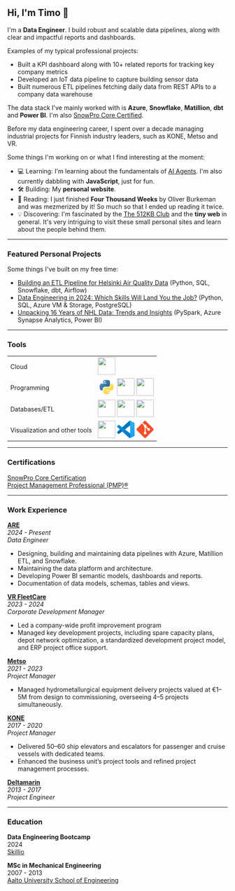 ## Hi, I'm Timo 👋

I'm a **Data Engineer**. I build robust and scalable data pipelines, along with clear and impactful reports and dashboards.

Examples of my typical professional projects:

- Built a KPI dashboard along with 10+ related reports for tracking key company metrics
- Developed an IoT data pipeline to capture building sensor data
- Built numerous ETL pipelines fetching daily data from REST APIs to a company data warehouse

The data stack I've mainly worked with is **Azure**, **Snowflake**, **Matillion**, **dbt** and **Power BI**. I'm also <a href="https://achieve.snowflake.com/61c92134-8c76-4d7d-bed8-f45a362727a9#acc.TRGOcuDh" target="_blank">SnowPro Core Certified</a>.

Before my data engineering career, I spent over a decade managing industrial projects for Finnish industry leaders, such as KONE, Metso and VR.

Some things I'm working on or what I find interesting at the moment:

- 💻 Learning:  I'm learning about the fundamentals of <a href="https://huggingface.co/learn/agents-course/en/unit0/introduction" target="_blank">AI Agents</a>. I'm also currently dabbling with **JavaScript**, just for fun.
- 🛠️ Building: My **personal website**. 
- 📗 Reading: I just finished **Four Thousand Weeks** by Oliver Burkeman and was mezmerized by it! So much so that I ended up reading it twice.
- 💡 Discovering: I'm fascinated by the <a href="https://512kb.club/" target="_blank">The 512KB Club</a> and the **tiny web** in general. It's very intriguing to visit these small personal sites and learn about the people behind them.

---

### Featured Personal Projects

Some things I've built on my free time:

* <a href="https://github.com/timosarkka/helsinki-air-quality" target="_blank">Building an ETL Pipeline for Helsinki Air Quality Data</a> (Python, SQL, Snowflake, dbt, Airflow)
* <a href="https://github.com/timosarkka/data-eng-skills" target="_blank">Data Engineering in 2024: Which Skills Will Land You the Job?</a> (Python, SQL, Azure VM & Storage, PostgreSQL)
* <a href="https://github.com/timosarkka/nhl-elt-analysis" target=”_blank”>Unpacking 16 Years of NHL Data: Trends and Insights</a> (PySpark, Azure Synapse Analytics, Power BI)

---

### Tools

<table>
    <tr>
        <td>Cloud</td>
        <td>
            <a href="https://azure.microsoft.com" target=”_blank”><img src="https://upload.wikimedia.org/wikipedia/commons/f/fa/Microsoft_Azure.svg" width="40" height="40"></a>
        </td>   
    </tr>
    <tr>
        <td>Programming</td>
        <td>
            <a href="https://www.python.org/" target=”_blank”><img src="https://github.com/devicons/devicon/blob/v2.13.0/icons/python/python-original.svg" width="40" height="40"/></a>
            <a href="https://numpy.org/" target=”_blank”><img src="https://cdn.worldvectorlogo.com/logos/numpy-1.svg" width="40" height="40"/></a>
            <a href="https://pandas.pydata.org/" target=”_blank”><img src="https://upload.wikimedia.org/wikipedia/commons/thumb/2/22/Pandas_mark.svg/674px-Pandas_mark.svg.png" width="40" height="40"/></a>
        </td>
    </tr>
    <tr>
        <td>Databases/ETL</td>
        <td>
            <a href="https://www.snowflake.com/en/" target=”_blank”><img src="https://companieslogo.com/img/orig/SNOW-35164165.png?t=1720244494" width="40" height="40"/></a>
            <a href="https://www.matillion.com/matillion-etl" target=”_blank”><img src="https://cdn.prod.website-files.com/61ddd0b42c51f89b7de1e910/667f22f950cc4db776f23203_667ef82f0f02ee8d2f00c9a1_matillion-new.svg" width="40" height="40"/></a>
            <a href="https://www.getdbt.com/" target=”_blank”><img src="https://svgmix.com/uploads/a9ea0e-dbt-icon.svg" width="40" height="40"/></a>
        </td>
    </tr>
    <tr>
        <td>Visualization and other tools</td>
        <td>
            <a href="https://www.microsoft.com/en-us/power-platform/products/power-bi" target=”_blank”><img src="https://upload.wikimedia.org/wikipedia/commons/c/cf/New_Power_BI_Logo.svg" width="40" height="40"/></a>
            <a href="https://code.visualstudio.com/" target=”_blank”><img src="https://github.com/devicons/devicon/blob/v2.13.0/icons/vscode/vscode-original.svg" width="40" height="40"/></a>
            <a href="https://git-scm.com/" target=”_blank”><img src="https://github.com/devicons/devicon/blob/v2.13.0/icons/git/git-original.svg" width="40" height="40"/></a>
        </td>
    </tr>
</table>

---

### Certifications
[SnowPro Core Certification](https://achieve.snowflake.com/61c92134-8c76-4d7d-bed8-f45a362727a9#acc.TRGOcuDh)  
[Project Management Professional (PMP)®](https://www.credly.com/badges/09dace82-3b47-459e-bfbd-b292ae4cdefd/public_url)

---

### Work Experience

<a href="https://www.are.fi/en/" target=”_blank”>**ARE**</a>\
*2024 - Present*\
*Data Engineer*

* Designing, building and maintaining data pipelines with Azure, Matillion ETL, and Snowflake.
* Maintaining the data platform and architecture.
* Developing Power BI semantic models, dashboards and reports.
* Documentation of data models, schemas, tables and views.

<a href="https://www.vrfleetcare.com/en" target=”_blank”>**VR FleetCare**</a>  
*2023 - 2024*  
*Corporate Development Manager*  

* Led a company-wide profit improvement program 
* Managed key development projects, including spare capacity plans, depot network optimization, a standardized development project model, and ERP project office support.

<a href="https://www.metso.com/" target=”_blank”>**Metso**</a>  
*2021 - 2023*  
*Project Manager*  

* Managed hydrometallurgical equipment delivery projects valued at €1–5M from design to commissioning, overseeing 4–5 projects simultaneously.

<a href="https://www.kone.com/en/" target=”_blank”>**KONE**</a>  
*2017 - 2020*  
*Project Manager*  

* Delivered 50–60 ship elevators and escalators for passenger and cruise vessels with dedicated teams.
* Enhanced the business unit’s project tools and refined project management processes.

<a href="https://www.deltamarin.com/" target=”_blank”>**Deltamarin**</a>  
*2013 - 2017*  
*Project Engineer*  

---

### Education

**Data Engineering Bootcamp**\
2024\
<a href="https://skillio.ai/" target=”_blank”>Skillio</a>

**MSc in Mechanical Engineering**\
2007 - 2013\
<a href="https://www.aalto.fi/en">Aalto University School of Engineering</a>
